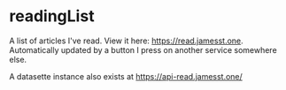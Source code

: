 # readingList

A list of articles I've read. View it here: https://read.jamesst.one. Automatically updated by a button I press on another service somewhere else.

A datasette instance also exists at https://api-read.jamesst.one/
